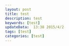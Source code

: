 ```yaml
---  
layout: post  
title: test
description: test  
keywords: [test]
updateData:  13:38 2015/4/2
tags: [test] 
categories: [test]
---  
```





[tiankonguse]:    http://tiankonguse.com  "tiankonguse"
